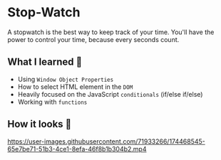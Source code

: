 # Stop-Watch
A stopwatch is the best way to keep track of your time. You'll have the power to control your time, because every seconds count.

## What I learned 🧠
- Using `Window Object Properties`
- How to select HTML element in the `DOM`
- Heavily focused on the JavaScript `conditionals` (if/else if/else)
- Working with `functions`

## How it looks 🎥




https://user-images.githubusercontent.com/71933266/174468545-65e7be71-51b3-4ce1-8efa-46f8b1b304b2.mp4

